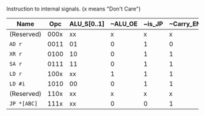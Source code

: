Instruction to internal signals. (x means "Don't Care")

| Name            | Opc  | ALU_S[0..1] | ~ALU_OE | ~is_JP | ~Carry_EN | ~Stack_LE | Mem_R |
| --------------- | ---- | ----------- | ------- | ------ | --------- | --------- | ----- |
| (Reserved)      | 000x | xx          | x       | x      | x         | 1         | x     |
| ```AD r```      | 0011 | 01          | 0       | 1      | 0         | 1         | 0     |
| ```XR r```      | 0100 | 10          | 0       | 1      | 1         | 1         | 0     |
| ```SA r```      | 0111 | 11          | 0       | 1      | 1         | 1         | 0     |
| ```LD r```      | 100x | xx          | 1       | 1      | 1         | 0         | 1     |
| ```LD #i```     | 1010 | 00          | 0       | 1      | 1         | 0         | 0     |
| (Reserved)      | 110x | xx          | x       | x      | x         | 0         | x     |
| ```JP *[ABC]``` | 111x | xx          | 0       | 0      | 1         | 1         | 0     |